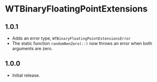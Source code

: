 # WTBinaryFloatingPointExtensions

## 1.0.1

- Adds an error type, `WTBinaryFloatingPointExtensionsError`
- The static function `randomNonZero(::)` now throws an error when both arguments are zero.

## 1.0.0

- Initial release.
